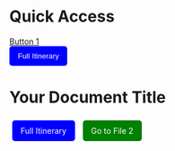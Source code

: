 # Quick Access

[Button 1](https://github.com/inducedcandle172/inducedcandle172/blob/main/Itinerary%20Full.md)  
<button style="background-color: blue; color: white; padding: 10px 15px; border: none; border-radius: 5px; cursor: pointer;">
  <a href="https://github.com/inducedcandle172/inducedcandle172/blob/main/Itinerary%20Full.md" style="color: white; text-decoration: none;">Full Itinerary</a>
</button>

# Your Document Title

<!-- Button 1 -->
<a href="https://github.com/inducedcandle172/inducedcandle172/blob/main/Itinerary%20Full.md" style="display: inline-block; background-color: blue; color: white; padding: 10px 15px; text-align: center; text-decoration: none; border-radius: 5px; margin: 5px;">
Full Itinerary
</a>

<!-- Button 2 -->
<a href="link-to-file-2.md" style="display: inline-block; background-color: green; color: white; padding: 10px 15px; text-align: center; text-decoration: none; border-radius: 5px; margin: 5px;">
  Go to File 2
</a>